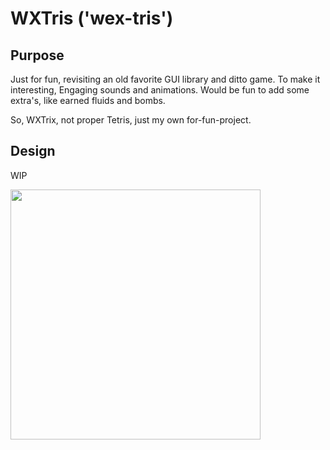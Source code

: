 # WXTris ('wex-tris')

## Purpose
Just for fun, revisiting an old favorite GUI library and ditto game.
To make it interesting, Engaging sounds and animations. Would be fun
to add some extra's, like earned fluids and bombs.

So, WXTrix, not proper Tetris, just my own for-fun-project.

## Design

WIP

<img src="wxtrix.png" height=400/>
